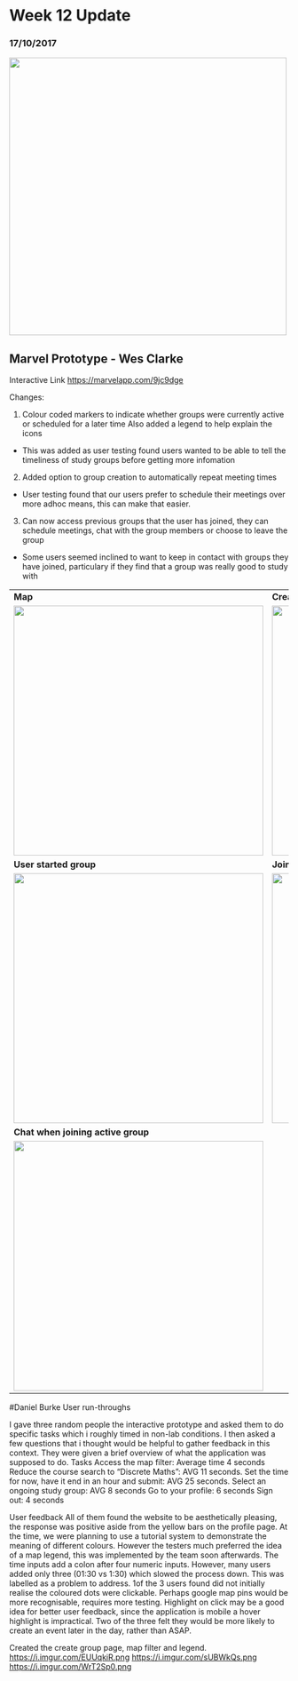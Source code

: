 # Week 12 Update
### 17/10/2017

<img src="https://imgur.com/9V1ktNY.png" width="500">



## Marvel Prototype - Wes Clarke

Interactive Link https://marvelapp.com/9jc9dge

Changes: 
1. Colour coded markers to indicate whether groups were currently active or scheduled for a later time
	Also added a legend to help explain the icons
- This was added as user testing found users wanted to be able to tell the timeliness of study groups before getting more infomation
2. Added option to group creation to automatically repeat meeting times
- User testing found that our users prefer to schedule their meetings over more adhoc means, this can make that easier.
3. Can now access previous groups that the user has joined, they can schedule meetings, chat with the group members or choose to leave the group
- Some users seemed inclined to want to keep in contact with groups they have joined, particulary if they find that a group was really good to study with

| | | |
|---|---|---|
| **Map** | **Creating Group** | **Repeat** |
|<img src="https://i.imgur.com/M4GURKg.png" height="450">|<img src="https://i.imgur.com/a3V4ap0.png" height="450">|<img src="https://i.imgur.com/1QI23nK.png" height="450">|
| **User started group** | **Joined Groups** | **Chat for previously joined groups** |
|<img src="https://i.imgur.com/Jzhh5iq.png" height="450">|<img src="https://i.imgur.com/OulGqf1.png" height="450">|<img src="https://i.imgur.com/gSJAYSg.png" height="450">|
| **Chat when joining active group** |  | |
|<img src="https://i.imgur.com/gLrWMI3.png" height="450">| | |

#Daniel Burke
User run-throughs 

I gave three random people the interactive prototype and asked them to do specific tasks which i roughly timed in non-lab conditions. I then asked a few questions that i thought would be helpful to gather feedback in this context. They were given a brief overview of what the application was supposed to do.
Tasks
Access the map filter: Average time 4 seconds
Reduce the course search to “Discrete Maths”: AVG 11 seconds.
Set the time for now, have it end in an hour and submit: AVG 25 seconds.
Select an ongoing study group: AVG 8 seconds
Go to your profile: 6 seconds
Sign out: 4 seconds

User feedback
All of them found the website to be aesthetically pleasing, the response was positive aside from the yellow bars on the profile page.
At the time, we were planning to use a tutorial system to demonstrate the meaning of different colours. However the testers much preferred the idea of a map legend, this was implemented by the team soon afterwards.
The time inputs add a colon after four numeric inputs. However, many users added only three (01:30 vs 1:30) which slowed the process down. This was labelled as a problem to address.
1of the 3 users found did not initially realise the coloured dots were clickable. Perhaps google map pins would be more recognisable, requires more testing.
Highlight on click may be a good idea for better user feedback, since the application is mobile a hover highlight is impractical.
Two of the three felt they would be more likely to create an event later in the day, rather than ASAP.

Created the create group page, map filter and legend.
https://i.imgur.com/EUUqkiR.png
https://i.imgur.com/sUBWkQs.png
https://i.imgur.com/WrT2Sp0.png


